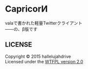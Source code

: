 CapricorИ
=========
valaで書かれた軽量Twitterクライアント  
――の、β版です


LICENSE
-------
Copyright &copy; 2015 hallelujahdrive  
Licensed under the [WTFPL version 2.0](http://www.wtfpl.net/txt/copying/)
